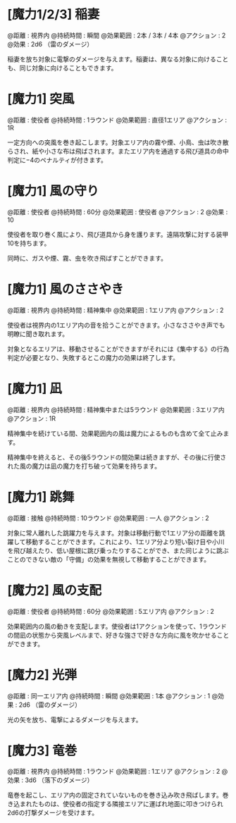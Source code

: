 # [魔力1/2/3] 稲妻

@距離 : 視界内	@持続時間 : 瞬間	@効果範囲 : 2本 / 3本 / 4本	@アクション : 2	@効果 : 2d6 （雷のダメージ）

稲妻を放ち対象に電撃のダメージを与えます。稲妻は、異なる対象に向けることも、同じ対象に向けることもできます。

# [魔力1] 突風

@距離 : 使役者	@持続時間 : 1ラウンド	@効果範囲 : 直径1エリア	@アクション : 1R

一定方向への突風を巻き起こします。対象エリア内の霧や煙、小鳥、虫は吹き散らされ、紙や小さな布は飛ばされます。またエリア内を通過する飛び道具の命中判定に−4のペナルティが付きます。

# [魔力1] 風の守り

@距離 : 使役者	@持続時間 : 60分	@効果範囲 : 使役者	@アクション : 2	@効果 : 10

使役者を取り巻く風により、飛び道具から身を護ります。遠隔攻撃に対する装甲10を持ちます。

同時に、ガスや煙、霧、虫を吹き飛ばすことができます。

# [魔力1] 風のささやき

@距離 : 視界内	@持続時間 : 精神集中	@効果範囲 : 1エリア内	@アクション : 2

使役者は視界内の1エリア内の音を拾うことができます。小さなささやき声でも明瞭に聞き取れます。

対象となるエリアは、移動させることができますがそれには《集中する》の行為判定が必要となり、失敗するとこの魔力の効果は終了します。

# [魔力1] 凪

@距離 : 視界内	@持続時間 : 精神集中または5ラウンド	@効果範囲 : 3エリア内	@アクション : 1R

精神集中を続けている間、効果範囲内の風は魔力によるものも含めて全て止みます。

精神集中を終えると、その後5ラウンドの間効果は続きますが、その後に行使された風の魔力は凪の魔力を打ち破って効果を持ちます。

# [魔力1] 跳舞

@距離 : 接触	@持続時間 : 10ラウンド	@効果範囲 : 一人	@アクション : 2

対象に常人離れした跳躍力を与えます。対象は移動行動で1エリア分の距離を跳躍して移動することができます。これにより、1エリア分より短い裂け目や小川を飛び越えたり、低い屋根に跳び乗ったりすることができ、また同じように跳ぶことのできない敵の「守備」の効果を無視して移動することができます。

# [魔力2] 風の支配

@距離 : 使役者	@持続時間 : 60分	@効果範囲 : 5エリア内	@アクション : 2

効果範囲内の風の動きを支配します。使役者は1アクションを使って、1ラウンドの間凪の状態から突風レベルまで、好きな強さで好きな方向に風を吹かせることができます。

# [魔力2] 光弾

@距離 : 同一エリア内	@持続時間 : 瞬間	@効果範囲 : 1本	@アクション : 1	@効果 : 2d6 （雷のダメージ）

光の矢を放ち、電撃によるダメージを与えます。

# [魔力3] 竜巻

@距離 : 視界内	@持続時間 : 1ラウンド	@効果範囲 : 1エリア	@アクション : 2	@効果 : 3d6 （落下のダメージ）

竜巻を起こし、エリア内の固定されていないものを巻き込み吹き飛ばします。巻き込まれたものは、使役者の指定する隣接エリアに運ばれ地面に叩きつけられ2d6の打撃ダメージを受けます。
